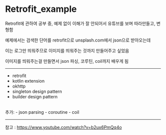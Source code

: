 # Retrofit_example

<p aling="center">Retrofit에 관하여 공부 중, 예제 없이 이해가 잘 안되어서 유튜브를 보며 따라만들고, 변형함</p>
<p aling="center">예제에서는 검색한 단어를 retrofit으로 unsplash.com에서 json으로 받아오는데</p>
<p aling="center">이는 로그만 띄워주므로 이미지를 띄워주는 것까지 만들어주고 싶었음</p>
<p aling="center">이미지를 띄워주는걸 만들면서 json 파싱, 코루틴, coil까지 배우게 됨</p>

___
- retrofit </br>
- kotlin extension </br>
- okhttp  </br>
- singleton design pattern </br>
- builder design pattern </br>
</br>
추가:
- json parsing
- coroutine
- coil

___

참고 : https://www.youtube.com/watch?v=b2ux6PmQq4o
